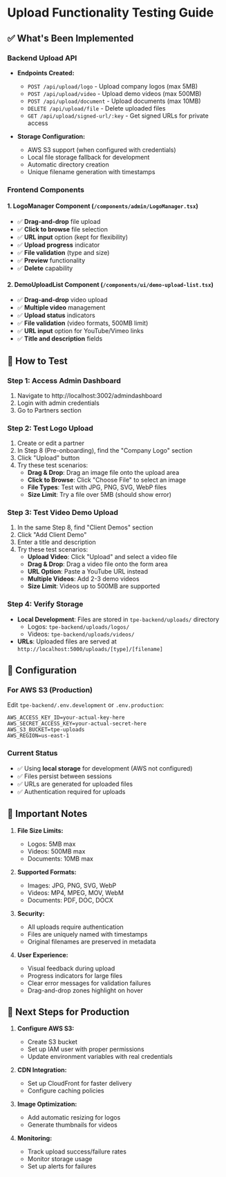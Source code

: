# Upload Functionality Testing Guide

## ✅ What's Been Implemented

### Backend Upload API
- **Endpoints Created:**
  - `POST /api/upload/logo` - Upload company logos (max 5MB)
  - `POST /api/upload/video` - Upload demo videos (max 500MB)
  - `POST /api/upload/document` - Upload documents (max 10MB)
  - `DELETE /api/upload/file` - Delete uploaded files
  - `GET /api/upload/signed-url/:key` - Get signed URLs for private access

- **Storage Configuration:**
  - AWS S3 support (when configured with credentials)
  - Local file storage fallback for development
  - Automatic directory creation
  - Unique filename generation with timestamps

### Frontend Components

#### 1. LogoManager Component (`/components/admin/LogoManager.tsx`)
- ✅ **Drag-and-drop** file upload
- ✅ **Click to browse** file selection
- ✅ **URL input** option (kept for flexibility)
- ✅ **Upload progress** indicator
- ✅ **File validation** (type and size)
- ✅ **Preview** functionality
- ✅ **Delete** capability

#### 2. DemoUploadList Component (`/components/ui/demo-upload-list.tsx`)
- ✅ **Drag-and-drop** video upload
- ✅ **Multiple video** management
- ✅ **Upload status** indicators
- ✅ **File validation** (video formats, 500MB limit)
- ✅ **URL input** option for YouTube/Vimeo links
- ✅ **Title and description** fields

## 🧪 How to Test

### Step 1: Access Admin Dashboard
1. Navigate to http://localhost:3002/admindashboard
2. Login with admin credentials
3. Go to Partners section

### Step 2: Test Logo Upload
1. Create or edit a partner
2. In Step 8 (Pre-onboarding), find the "Company Logo" section
3. Click "Upload" button
4. Try these test scenarios:
   - **Drag & Drop**: Drag an image file onto the upload area
   - **Click to Browse**: Click "Choose File" to select an image
   - **File Types**: Test with JPG, PNG, SVG, WebP files
   - **Size Limit**: Try a file over 5MB (should show error)

### Step 3: Test Video Demo Upload
1. In the same Step 8, find "Client Demos" section
2. Click "Add Client Demo"
3. Enter a title and description
4. Try these test scenarios:
   - **Upload Video**: Click "Upload" and select a video file
   - **Drag & Drop**: Drag a video file onto the form area
   - **URL Option**: Paste a YouTube URL instead
   - **Multiple Videos**: Add 2-3 demo videos
   - **Size Limit**: Videos up to 500MB are supported

### Step 4: Verify Storage
- **Local Development**: Files are stored in `tpe-backend/uploads/` directory
  - Logos: `tpe-backend/uploads/logos/`
  - Videos: `tpe-backend/uploads/videos/`
- **URLs**: Uploaded files are served at `http://localhost:5000/uploads/[type]/[filename]`

## 🔧 Configuration

### For AWS S3 (Production)
Edit `tpe-backend/.env.development` or `.env.production`:
```env
AWS_ACCESS_KEY_ID=your-actual-key-here
AWS_SECRET_ACCESS_KEY=your-actual-secret-here
AWS_S3_BUCKET=tpe-uploads
AWS_REGION=us-east-1
```

### Current Status
- ✅ Using **local storage** for development (AWS not configured)
- ✅ Files persist between sessions
- ✅ URLs are generated for uploaded files
- ✅ Authentication required for uploads

## 📝 Important Notes

1. **File Size Limits:**
   - Logos: 5MB max
   - Videos: 500MB max
   - Documents: 10MB max

2. **Supported Formats:**
   - Images: JPG, PNG, SVG, WebP
   - Videos: MP4, MPEG, MOV, WebM
   - Documents: PDF, DOC, DOCX

3. **Security:**
   - All uploads require authentication
   - Files are uniquely named with timestamps
   - Original filenames are preserved in metadata

4. **User Experience:**
   - Visual feedback during upload
   - Progress indicators for large files
   - Clear error messages for validation failures
   - Drag-and-drop zones highlight on hover

## 🚀 Next Steps for Production

1. **Configure AWS S3:**
   - Create S3 bucket
   - Set up IAM user with proper permissions
   - Update environment variables with real credentials

2. **CDN Integration:**
   - Set up CloudFront for faster delivery
   - Configure caching policies

3. **Image Optimization:**
   - Add automatic resizing for logos
   - Generate thumbnails for videos

4. **Monitoring:**
   - Track upload success/failure rates
   - Monitor storage usage
   - Set up alerts for failures